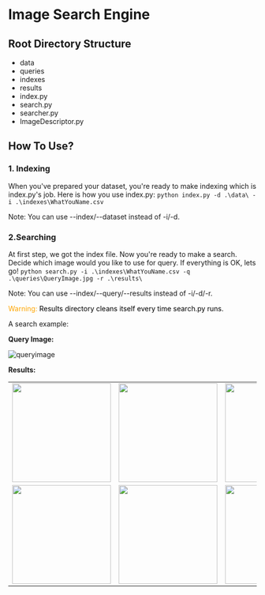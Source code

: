 # Image Search Engine
## Root Directory Structure
- data
- queries
- indexes
- results
- index.py
- search.py
- searcher.py
- ImageDescriptor.py

## How To Use?
### 1. Indexing
When you've prepared your dataset, you're ready to make indexing which is index.py's job. Here is how you use index.py:
`python index.py -d .\data\ -i .\indexes\WhatYouName.csv`


Note: You can use --index/--dataset instead of -i/-d.
### 2.Searching
At first step, we got the index file. Now you're ready to make a search. Decide which image would you like to use for query. If everything is OK, lets go!
`python search.py -i .\indexes\WhatYouName.csv -q .\queries\QueryImage.jpg -r .\results\`

Note: You can use --index/--query/--results instead of -i/-d/-r.

<font color="orange">Warning:</font><font color="black"> Results directory cleans itself every time search.py runs.</font>

A search example:

**Query Image:**

![queryimage](https://i.hizliresim.com/hhtyu20.jpg)

**Results:**

<table>
  <tr >
    <td> <img src="https://i.hizliresim.com/hhtyu20.jpg" width = 200></td>
    <td><img src="https://i.hizliresim.com/ke4p72v.png" width="200"></td>
	<td><img src="https://i.hizliresim.com/8fem1eg.png" width="200"></td>
	<td><img src="https://i.hizliresim.com/g9jkfj6.png" width="200"></td>
   </tr> 
   <tr>
    <td> <img src="https://i.hizliresim.com/n8l6fgn.png" width = 200></td>
    <td><img src="https://i.hizliresim.com/toqiyfd.png" width="200"></td>
	<td><img src="https://i.hizliresim.com/ro7baaw.png" width="200"></td>
	<td><img src="https://i.hizliresim.com/or4n7oa.png" width="200"></td>
  </tr>
</table>


